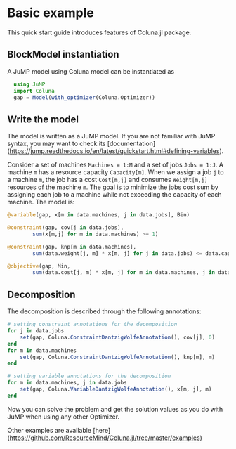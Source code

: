 # Basic example

This quick start guide introduces features of Coluna.jl package.

## BlockModel instantiation

A JuMP model using Coluna model can be instantiated as

```julia
  using JuMP
  import Coluna
  gap = Model(with_optimizer(Coluna.Optimizer))
```  

## Write the model

The model is written as a JuMP model. If you are not familiar with JuMP syntax,
you may want to check its [documentation]
(https://jump.readthedocs.io/en/latest/quickstart.html#defining-variables).

Consider a set of machines `Machines = 1:M` and a set of jobs `Jobs = 1:J`.
A machine `m` has a resource capacity `Capacity[m]`. When we assign a job
`j` to a machine `m`, the job has a cost `Cost[m,j]` and consumes
`Weight[m,j]` resources of the machine `m`. The goal is to minimize the jobs
cost sum by assigning each job to a machine while not exceeding the capacity of
each machine. The model is:

```julia
@variable(gap, x[m in data.machines, j in data.jobs], Bin)

@constraint(gap, cov[j in data.jobs],
        sum(x[m,j] for m in data.machines) >= 1)

@constraint(gap, knp[m in data.machines],
        sum(data.weight[j, m] * x[m, j] for j in data.jobs) <= data.capacity[m])

@objective(gap, Min,
        sum(data.cost[j, m] * x[m, j] for m in data.machines, j in data.jobs))
```

## Decomposition

The decomposition is described through the following annotations:

```julia
# setting constraint annotations for the decomposition
for j in data.jobs
    set(gap, Coluna.ConstraintDantzigWolfeAnnotation(), cov[j], 0)
end
for m in data.machines
    set(gap, Coluna.ConstraintDantzigWolfeAnnotation(), knp[m], m)
end

# setting variable annotations for the decomposition
for m in data.machines, j in data.jobs
    set(gap, Coluna.VariableDantzigWolfeAnnotation(), x[m, j], m)
end
```

Now you can solve the problem and get the solution values as you do with
JuMP when using any other Optimizer.

Other examples are available [here]
(https://github.com/ResourceMind/Coluna.jl/tree/master/examples)
